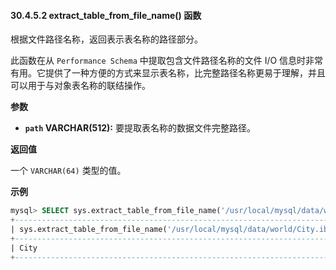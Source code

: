 #### 30.4.5.2 extract_table_from_file_name() 函数

根据文件路径名称，返回表示表名称的路径部分。

此函数在从 `Performance Schema` 中提取包含文件路径名称的文件 I/O 信息时非常有用。它提供了一种方便的方式来显示表名称，比完整路径名称更易于理解，并且可以用于与对象表名称的联结操作。

**参数**

- **`path` VARCHAR(512):** 要提取表名称的数据文件完整路径。

**返回值**

一个 `VARCHAR(64)` 类型的值。

**示例**

```sql
mysql> SELECT sys.extract_table_from_file_name('/usr/local/mysql/data/world/City.ibd');
+--------------------------------------------------------------------------+
| sys.extract_table_from_file_name('/usr/local/mysql/data/world/City.ibd') |
+--------------------------------------------------------------------------+
| City                                                                     |
+--------------------------------------------------------------------------+
```

